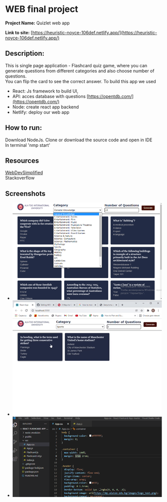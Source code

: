 # WEB final project

**Project Name:** Quizlet web app

**Link to site:** [https://heuristic-noyce-106def.netlify.app/](https://heuristic-noyce-106def.netlify.app/)


## Description:  
This is single page application - Flashcard quiz game, where you can generate questions from different categories and also choose number of questions.  
You can flip the card to see the correct answer. To build this app we used 
- React: Js framework to build UI,
- API:  acces database with questions [https://opentdb.com/](https://opentdb.com/)
- Node:  create react app backend 
- Netlify: deploy our web app

## How to run:
Download NodeJs. Clone or download the source code and open in IDE  
In terminal 'nmp start'

## Resources  
[WebDevSimplified](https://www.youtube.com/watch?v=hEtZ040fsD8&t=2715s&ab_channel=WebDevSimplified)  
Stackoverflow 


## Screenshots  
- ![](/Screenshots/website.png)
- ![](/Screenshots/giphy.gif)
- ![](/Screenshots/VsCode.PNG)
